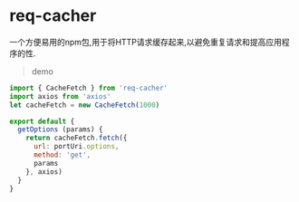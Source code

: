 # req-cacher
一个方便易用的npm包,用于将HTTP请求缓存起来,以避免重复请求和提高应用程序的性.

> demo
```js
import { CacheFetch } from 'req-cacher'
import axios from 'axios'
let cacheFetch = new CacheFetch(1000)

export default {
  getOptions (params) {
    return cacheFetch.fetch({
      url: portUri.options,
      method: 'get',
      params
    }, axios)
  }
}
```
